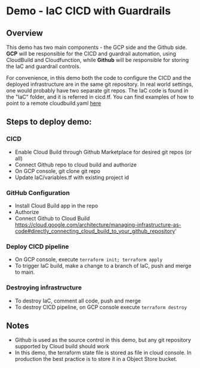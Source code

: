 
# Demo - IaC CICD with Guardrails

## Overview
This demo has two main components - the GCP side and the Github side. **GCP** will be responsible for the CICD and guardrail automation, using CloudBuild and Cloudfunction, while **Github** will be responsible for storing the IaC and guardrail controls. 

For convenience, in this demo both the code to configure the CICD and the deployed infrastructure are in the same git repository. In real world settings, one would probably have two separate git repos. The IaC code is found in the "IaC" folder, and it is referred in cicd.tf. You can find examples of how to point to a remote cloudbuild.yaml [here](https://registry.terraform.io/providers/hashicorp/google/latest/docs/resources/cloudbuild_trigger#example-usage---cloudbuild-trigger-pubsub-config)


## Steps to deploy demo:
### CICD

- Enable Cloud Build through Github Marketplace for desired git repos (or all)
- Connect Github repo to cloud build and authorize
- On GCP console, git clone git repo
- Update IaC/variables.tf with existing project id

### GitHub Configuration
- Install Cloud Build app in the repo
- Authorize
- Connect Github to Cloud Build https://cloud.google.com/architecture/managing-infrastructure-as-code#directly_connecting_cloud_build_to_your_github_repository'

### Deploy CICD pipeline
- On GCP console, execute `terraform init; terraform apply`
- To trigger IaC build, make a change to a branch of IaC, push and merge to main.

### Destroying infrastructure
- To destroy IaC, comment all code, push and merge
- To destroy CICD pipeline, on GCP console execute `terraform destroy`


## Notes
- Github is used as the source control in this demo, but any git repository supported by Cloud build should work
- In this demo, the terraform state file is stored as file in cloud console. In production the best practice is to store it in a Object Store bucket.